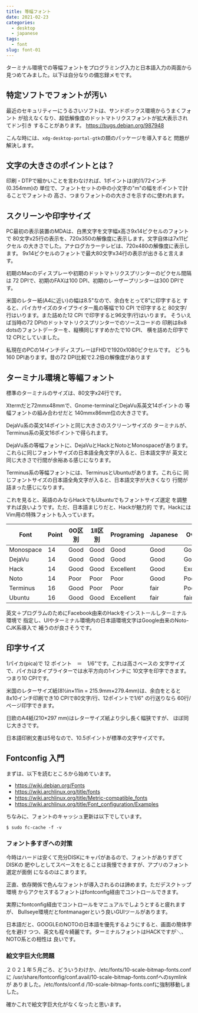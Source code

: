 ```yaml
---
title: 等幅フォント
date: 2021-02-23
categories:
  - desktop
  - japanese
tags:
  - font
slug: font-01
---
```


ターミナル環境での等幅フォントをプログラミング入力と日本語入力の両面から
見つめてみました。以下は自分なりの備忘録メモです。

## 特定ソフトでフォントが汚い

最近のセキュリティーにうるさいソフトは、サンドボックス環境からうまくフォント
が拾えなくなり、超低解像度のドットマトリクスフォントが拡大表示されてドン引き
することがあります。 https://bugs.debian.org/987948

こんな時には、`xdg-desktop-portal-gtk`の類のパッケージを導入すると
問題が解決します。

## 文字の大きさのポイントとは？

印刷・DTPで細かいことを言わなければ、1ポイントは(約)1/72インチ (0.354mm)の
単位で、フォントセットの中の小文字の"m"の幅をポイントで計ることでフォントの
高さ、つまりフォントのの大きさを示すのに使われます。

## スクリーンや印字サイズ

PC最初の表示装置のMDAは、白黒文字を文字幅x高さ9x14ピクセルのフォントで
80文字x25行の表示を、720x350の解像度に表示します。文字自体は7x11ピクセル
の大きさでした。アナログカラーテレビは、720x480の解像度に表示します。
9x14ピクセルのフォントで最大80文字x34行の表示が出きると言えます。

初期のMacのディスプレーや初期のドットマトリクスプリンターのピクセル間隔は
72 DPIで、初期のFAXは100 DPI、初期のレーザープリンターは300 DPIです。

米国のレター紙(A4に近い)の幅は8.5"なので、余白をとって8"に印字すると
すると、パイカサイズのタイプライター風の等幅で10 CPI で印字すると
80文字/行はいります。また詰めた12 CPI で印字すると96文字/行はいります。
そういえば当時の72 DPIのドットマトリクスプリンターでのソースコードの
印刷は8x8 dotsのフォントデーターを、縦横同じすすめかたで10 CPI、
横を詰めた印字で12 CPIとしていました。

私現在のPCの14インチディスプレーはFHDで1920x1080ピクセルです。
どうも160 DPIあります。昔の72 DPI比較で2.2倍の解像度があります

## ターミナル環境と等幅フォント

標準のターミナルのサイズは、80文字x24行です。

Xtermだと72mmx48mmで、Gnome-terminalとDejaVu系英文14ポイントの
等幅フォントの組み合わせだと 140mmx86mm位の大きさです。

DejaVu系の英文14ポイントと同じ大きさのスクリーンサイズの
ターミナルが、Terminus系の英文16ポイントで得られます。

DejaVu系の等幅フォントに、DejaVuとHackとNotoとMonospaceがあります。
これらに同じフォントサイズの日本語全角文字が入ると、日本語文字が
英文と同じ大きさで行間が余裕ある感じになります。

Terminus系の等幅フォントには、TerminusとUbuntuがあります。これらに
同じフォントサイズの日本語全角文字が入ると、日本語文字が大きくなり
行間が詰まった感じになります。

これを見ると、英語のみならHackでもUbuntuでもフォントサイズ選定
を調整すれば良いようです。ただ、日本語まじりだと、Hackが魅力的
です。HackにはVim用の特殊フォントも入っています。

Font      | Point | 0O区別 | 1lI区別 | Programing | Japanese | Overall   |
----------|-------|--------|---------|------------|----------|-----------|
Monospace | 14    | Good   | Good    | Good       | Good     | Good      |
DejaVu    | 14    | Good   | Good    | Good       | Good     | Good      |
Hack      | 14    | Good   | Good    | Excellent  | Good     | Excellent |
Noto      | 14    | Poor   | Poor    | Poor       | Good     | Poor      |
Terminus  | 16    | Good   | Poor    | Poor       | fair     | Poor      |
Ubuntu    | 16    | Good   | Good    | Excellent  | fair     | fair      |

英文＋プログラムのためにFacebook由来のHackをインストールしターミナル環境で
指定し、UIやターミナル環境内の日本語環境文字はGoogle由来のNoto-CJK系導入で
補うのが良さそうです。

## 印字サイズ

1パイカ(pica)で 12 ポイント　＝　1/6"です。これは高さベースの
文字サイズで、パイカはタイプライターでは水平方向の1インチに
10文字を印字できます。つまり10 CPIです。

米国のレターサイズ紙(8½in×11in = 215.9mm×279.4mm)は、余白をとると
8x10インチ印刷でき10 CPIで80文字/行、12ポイントで1/6" の行送りなら
60行/ページ印字できます。

日欧のA4紙(210×297 mm)はレターサイズ紙より少し長く幅狭ですが、
ほぼ同じ大きさです。

日本語印刷文書は5号なので、10.5ポイントが標準の文字サイズです。

## Fontconfig 入門

まずは、以下を読むところから始めています。

* https://wiki.debian.org/Fonts
* https://wiki.archlinux.org/title/fonts
* https://wiki.archlinux.org/title/Metric-compatible_fonts
* https://wiki.archlinux.org/title/Font_configuration/Examples

ちなみに、フォントのキャッシュ更新は以下でしています。

```
$ sudo fc-cache -f -v
```

### フォント多すぎへの対策

今時はハードは安くて充分DISKにキャパがあるので、フォントがありすぎてDISKの
肥やしとしてスペースをとることは我慢できますが、アプリのフォント選定が面倒
になるのはこまります。

正直、依存関係で色んなフォントが導入されるのは諦めます。ただデスクトップ環境
からアクセスするフォントはfontconfig経由でコントロールできます。

実際にfontconfig経由でコントロールをマニュアルでしようとすると疲れますが、
Bullseye環境だとfontmanagerという良いGUIツールがあります。

日本語だと、GOOGLEのNOTOの日本語を優先するようにすると、画面の簡体字化を避け
つつ、英文も程々綺麗です。ターミナルフォントはHACKですが＼、NOTO系との相性は
良いです。

### 絵文字巨大化問題

２０２１年５月ごろ、どういうわけか、/etc/fonts/10-scale-bitmap-fonts.confに
/usr/share/fontconfig/conf.avail/10-scale-bitmap-fonts.confへのsymlinkが
ありました。/etc/fonts/conf.d /10-scale-bitmap-fonts.confに強制移動しました。

確かこれで絵文字巨大化がなくなったと思います。

<!-- vim: sw=2 sts=2 et se ai tw=79: -->
